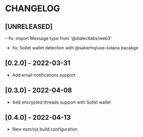 # CHANGELOG

## [UNRELEASED]

– fix: import Message type from '@dialectlabs/web3'
- fix: Sollet wallet detection with @saberhq/use-solana pacakge

## [0.2.0] - 2022-03-31

- Add email notifications support

## [0.3.0] - 2022-04-08

- Add encrypted threads support with Sollet wallet

## [0.4.0] - 2022-04-13

- New esm/cjs build configuration
